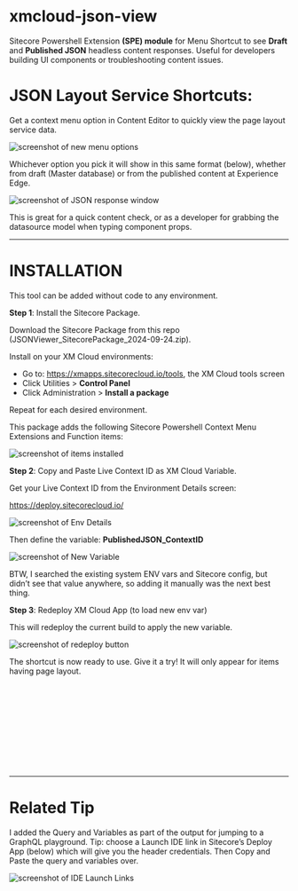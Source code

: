 # xmcloud-json-view
Sitecore Powershell Extension **(SPE) module** for Menu Shortcut to see **Draft** and **Published JSON** headless content responses. Useful for developers building UI components or troubleshooting content issues.

# JSON Layout Service Shortcuts:

Get a context menu option in Content Editor to quickly view the page layout service data.

![screenshot of new menu options](screenshots/01_JSON-Viewer.png "Demo")
 

Whichever option you pick it will show in this same format (below), whether from draft (Master database) or from the published content at Experience Edge.
 
![screenshot of JSON response window](screenshots/02_JSON-Viewer.png "View Response")

This is great for a quick content check, or as a developer for grabbing the datasource model when typing component props.

---

# INSTALLATION

This tool can be added without code to any environment.

**Step 1**: Install the Sitecore Package.

Download the Sitecore Package from this repo (JSONViewer_SitecorePackage_2024-09-24.zip).

Install on your XM Cloud environments:

- Go to: https://xmapps.sitecorecloud.io/tools, the XM Cloud tools screen
- Click Utilities > **Control Panel**
- Click Administration > **Install a package**

Repeat for each desired environment.

This package adds the following Sitecore Powershell Context Menu Extensions and Function items:

![screenshot of items installed](screenshots/03_Items-Added.png "Demo")
 
**Step 2**: Copy and Paste Live Context ID as XM Cloud Variable.

Get your Live Context ID from the Environment Details screen:

https://deploy.sitecorecloud.io/

![screenshot of Env Details](screenshots/04_Install-GetContextId.png "Copy Live Context ID")
 
Then define the variable: **PublishedJSON_ContextID**

![screenshot of New Variable](screenshots/05_Install-SetVariable.png "Set Variable")
 
BTW, I searched the existing system ENV vars and Sitecore config, but didn’t see that value anywhere, so adding it manually was the next best thing.

**Step 3**: Redeploy XM Cloud App (to load new env var)
 
This will redeploy the current build to apply the new variable.

![screenshot of redeploy button](screenshots/06_Install-Redeploy.png "Redeploy XM")

The shortcut is now ready to use. Give it a try! It will only appear for items having page layout.

<br />
<br />
<br />
<br />
<br />
<br />
<br />
<br />
<br />

---

# Related Tip

I added the Query and Variables as part of the output for jumping to a GraphQL playground. Tip: choose a Launch IDE link in Sitecore’s Deploy App (below) which will give you the header credentials. Then Copy and Paste the query and variables over.
 
![screenshot of IDE Launch Links](screenshots/TIP-Launch-Links.png "IDE Shortcuts")
